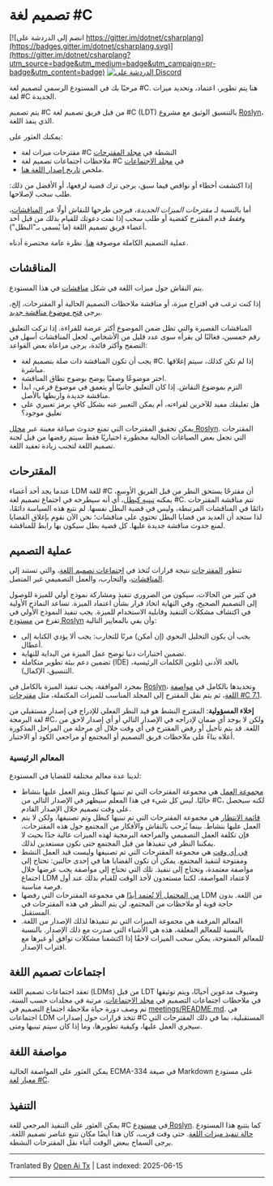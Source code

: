 # تصميم لغة #C

[![انضم إلى الدردشة على https://gitter.im/dotnet/csharplang](https://badges.gitter.im/dotnet/csharplang.svg)](https://gitter.im/dotnet/csharplang?utm_source=badge&utm_medium=badge&utm_campaign=pr-badge&utm_content=badge) [![الدردشة على Discord](https://discordapp.com/api/guilds/143867839282020352/widget.png)](https://aka.ms/dotnet-discord-csharp)

مرحبًا بك في المستودع الرسمي لتصميم لغة #C. هنا يتم تطوير، اعتماد، وتحديد ميزات لغة #C الجديدة.

يتم تصميم #C من قبل فريق تصميم لغة #C (LDT) بالتنسيق الوثيق مع مشروع [Roslyn](https://github.com/dotnet/roslyn)، الذي ينفذ اللغة.

يمكنك العثور على:

- مقترحات ميزات لغة #C النشطة في [مجلد المقترحات](proposals)
- ملاحظات اجتماعات تصميم لغة #C في [مجلد الاجتماعات](meetings)
- ملخص [تاريخ إصدار اللغة هنا](Language-Version-History.md).

إذا اكتشفت أخطاء أو نواقص فيما سبق، يرجى ترك قضية لرفعها، أو الأفضل من ذلك: طلب سحب لإصلاحها.

أما بالنسبة لـ *مقترحات الميزات الجديدة*، فيرجى طرحها للنقاش أولًا عبر [المناقشات](https://github.com/dotnet/csharplang/labels/Discussion)، و*فقط* قدم المقترح كقضية أو طلب سحب إذا تمت دعوتك للقيام بذلك من قبل أحد أعضاء فريق تصميم اللغة (ما يُسمى بـ"البطل").

عملية التصميم الكاملة موصوفة [هنا](Design-Process.md). نظرة عامة مختصرة أدناه.

## المناقشات

يتم النقاش حول ميزات اللغة في شكل [مناقشات](https://github.com/dotnet/csharplang/discussions) في هذا المستودع.

إذا كنت ترغب في اقتراح ميزة، أو مناقشة ملاحظات التصميم الحالية أو المقترحات، إلخ، يرجى [فتح موضوع مناقشة جديد](https://github.com/dotnet/csharplang/discussions/new).

المناقشات القصيرة والتي تظل ضمن الموضوع أكثر عرضة للقراءة. إذا تركت التعليق رقم خمسين، فغالبًا لن يقرأه سوى عدد قليل من الأشخاص. لجعل المناقشات أسهل في التصفح وأكثر فائدة، يرجى مراعاة بعض القواعد:

- يجب أن تكون المناقشة ذات صلة بتصميم لغة #C. إذا لم تكن كذلك، سيتم إغلاقها مباشرة.
- اختر موضوعًا وصفيًا يوضح بوضوح نطاق المناقشة.
- التزم بموضوع النقاش. إذا كان التعليق جانبيًا أو يتعمق في موضوع فرعي، ابدأ مناقشة جديدة واربطها بالأصل.
- هل تعليقك مفيد للآخرين لقراءته، أم يمكن التعبير عنه بشكل كافٍ برمز تعبيري على تعليق موجود؟

يمكن تحقيق المقترحات التي تمنع حدوث صياغة معينة عبر [محلل Roslyn](https://docs.microsoft.com/visualstudio/extensibility/getting-started-with-roslyn-analyzers). المقترحات التي تجعل بعض الصياغات الحالية محظورة اختياريًا فقط سيتم رفضها من قبل لجنة تصميم اللغة لتجنب زيادة تعقيد اللغة.

## المقترحات

عندما يجد أحد أعضاء LDM للغة #C أن مقترحًا يستحق النظر من قبل الفريق الأوسع، يمكنه [تبنيه كبطل](https://github.com/dotnet/csharplang/issues?q=is%3Aopen+is%3Aissue+label%3A%22Proposal+champion%22)، أي أنه سيطرحه في اجتماع تصميم لغة #C. تتم مناقشة المقترحات دائمًا في المناقشات المرتبطة، وليس في قضية البطل نفسها. لم نتبع هذه السياسة دائمًا، لذا ستجد أن العديد من قضايا البطل تحتوي على مناقشات؛ نحن الآن نقوم بإغلاق القضايا لمنع حدوث مناقشة جديدة عليها. كل قضية بطل سيكون بها رابط للمناقشة.

## عملية التصميم

تتطور [المقترحات](proposals) نتيجة قرارات تُتخذ في [اجتماعات تصميم اللغة](meetings)، والتي تستند إلى [المناقشات](https://github.com/dotnet/csharplang/discussions)، والتجارب، والعمل التصميمي غير المتصل.

في كثير من الحالات، سيكون من الضروري تنفيذ ومشاركة نموذج أولي للميزة للوصول إلى التصميم الصحيح، وفي النهاية اتخاذ قرار بشأن اعتماد الميزة. تساعد النماذج الأولية في اكتشاف مشكلات التنفيذ وقابلية الاستخدام للميزة. يجب تنفيذ النموذج الأولي في تفرع من [مستودع Roslyn](https://github.com/dotnet/roslyn) وأن يفي بالمعايير التالية:

- يجب أن يكون التحليل النحوي (إن أمكن) مرنًا للتجارب: يجب ألا يؤدي الكتابة إلى أعطال.
- تضمين اختبارات دنيا توضح عمل الميزة من البداية للنهاية.
- تضمين دعم بيئة تطوير متكاملة (IDE) بالحد الأدنى (تلوين الكلمات الرئيسية، التنسيق، الإكمال).

بمجرد الموافقة، يجب تنفيذ الميزة بالكامل في [Roslyn](https://github.com/dotnet/roslyn)، وتحديدها بالكامل في [مواصفة اللغة](spec)، ثم يتم نقل المقترح إلى المجلد المناسب للميزات المكتملة، مثل [مقترحات #C 7.1](proposals/csharp-7.1).

**إخلاء المسؤولية**: المقترح النشط هو قيد النظر الفعلي للإدراج في إصدار مستقبلي من لغة البرمجة #C، ولكن لا يوجد أي ضمان لإدراجه في الإصدار التالي أو أي إصدار لاحق من اللغة. قد يتم تأجيل أو رفض المقترح في أي وقت خلال أي مرحلة من المراحل المذكورة أعلاه بناءً على ملاحظات فريق التصميم أو المجتمع أو مراجعي الكود أو الاختبار.

### المعالم الرئيسية

لدينا عدة معالم مختلفة للقضايا في المستودع:
* [مجموعة العمل](https://github.com/dotnet/csharplang/milestone/19) هي مجموعة المقترحات التي تم تبنيها كبطل ويتم العمل عليها بنشاط حاليًا. ليس كل شيء في هذا المعلم سيظهر في الإصدار التالي من #C، لكنه سيحصل على وقت تصميم خلال الإصدار القادم.
* [قائمة الانتظار](https://github.com/dotnet/csharplang/milestone/10) هي مجموعة المقترحات التي تم تبنيها كبطل وتم تصنيفها، ولكن لا يتم العمل عليها بنشاط. بينما يُرحب بالنقاش والأفكار من المجتمع حول هذه المقترحات، فإن تكلفة العمل التصميمي والمراجعة البرمجية لهذه الميزات عالية جدًا بحيث لا يمكننا النظر في تنفيذها من قبل المجتمع حتى نكون مستعدين لذلك.
* [في أي وقت](https://github.com/dotnet/csharplang/milestone/14) هي مجموعة المقترحات التي تم تصنيفها وليست قيد العمل النشط ومفتوحة لتنفيذ المجتمع. يمكن أن تكون القضايا هنا في إحدى حالتين: تحتاج إلى مواصفة معتمدة، وتحتاج إلى تنفيذ. تلك التي تحتاج إلى مواصفة يجب عرضها خلال اجتماع LDM لاعتماد المواصفة، لكننا مستعدون لأخذ الوقت للقيام بذلك عند أول فرصة مناسبة.
* [من المحتمل ألا تُعتمد أبدًا](https://github.com/dotnet/csharplang/milestone/13) هي مجموعة المقترحات التي رفضها LDM من اللغة. بدون حاجة قوية أو ملاحظات من المجتمع، لن يتم النظر في هذه المقترحات في المستقبل.
* المعالم المرقمة هي مجموعة الميزات التي تم تنفيذها لذلك الإصدار من اللغة. بالنسبة للمعالم المغلقة، هذه هي الأشياء التي صدرت مع ذلك الإصدار. بالنسبة للمعالم المفتوحة، يمكن سحب الميزات لاحقًا إذا اكتشفنا مشكلات توافق أو غيرها مع اقتراب الإصدار.

## اجتماعات تصميم اللغة

تعقد اجتماعات تصميم اللغة (LDMs) من قبل LDT وضيوف مدعوين أحيانًا، ويتم توثيقها في ملاحظات اجتماعات التصميم في [مجلد الاجتماعات](meetings)، مرتبة في مجلدات حسب السنة. تم وصف دورة حياة ملاحظة اجتماع التصميم في [meetings/README.md](meetings/README.md). في اجتماعات LDM تتخذ قرارات حول إصدارات #C المستقبلية، بما في ذلك المقترحات التي سيجري العمل عليها، وكيفية تطويرها، وما إذا كان سيتم تبنيها ومتى.

## مواصفة اللغة

يمكن العثور على المواصفة الحالية ECMA-334 في صيغة Markdown على مستودع [معيار لغة #C](https://github.com/dotnet/csharpstandard/).

## التنفيذ

يمكن العثور على التنفيذ المرجعي للغة #C في [مستودع Roslyn](https://github.com/dotnet/roslyn). كما يتتبع هذا المستودع [حالة تنفيذ ميزات اللغة](https://github.com/dotnet/roslyn/blob/main/docs/Language%20Feature%20Status.md). حتى وقت قريب، كان هذا أيضًا مكان تتبع عناصر تصميم اللغة. يرجى السماح ببعض الوقت أثناء نقل المقترحات النشطة.

---

Tranlated By [Open Ai Tx](https://github.com/OpenAiTx/OpenAiTx) | Last indexed: 2025-06-15

---